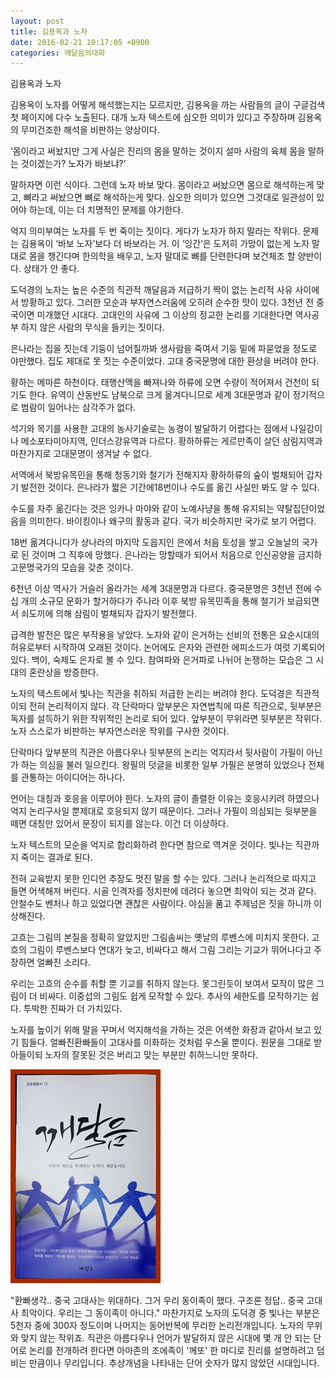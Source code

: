 ```yaml
---
layout: post
title: 김용옥과 노자
date: 2016-02-21 10:17:05 +0900
categories: 깨달음의대화
---
```

김용옥과 노자

  


김용옥이 노자를 어떻게 해석했는지는 모르지만, 김용옥을 까는 사람들의 글이 구글검색 첫 페이지에 다수 노출된다. 대개 노자 텍스트에 심오한 의미가 있다고 주장하며 김용옥의 무미건조한 해석을 비판하는 양상이다. 

  


‘몸이라고 써놨지만 그게 사실은 진리의 몸을 말하는 것이지 설마 사람의 육체 몸을 말하는 것이겠는가? 노자가 바보냐?’ 

  


말하자면 이런 식이다. 그런데 노자 바보 맞다. 몸이라고 써놨으면 몸으로 해석하는게 맞고, 뼈라고 써놨으면 뼈로 해석하는게 맞다. 심오한 의미가 있으면 그것대로 일관성이 있어야 하는데, 이는 더 치명적인 문제를 야기한다. 

  


억지 의미부여는 노자를 두 번 죽이는 짓이다. 게다가 노자가 하지 말라는 작위다. 문제는 김용옥이 ‘바보 노자’보다 더 바보라는 거. 이 ‘잉간’은 도저히 가망이 없는게 노자 말대로 몸을 챙긴다며 한의학을 배우고, 노자 말대로 뼈를 단련한다며 보건체조 할 양반이다. 상태가 안 좋다. 

  


도덕경의 노자는 높은 수준의 직관적 깨달음과 저급하기 짝이 없는 논리적 사유 사이에서 방황하고 있다. 그러한 모순과 부자연스러움에 오히려 순수한 맛이 있다. 3천년 전 중국이면 미개했던 시대다. 고대인의 사유에 그 이상의 정교한 논리를 기대한다면 역사공부 하지 않은 사람의 무식을 들키는 짓이다. 

  


은나라는 집을 짓는데 기둥이 넘어질까봐 생사람을 죽여서 기둥 밑에 파묻었을 정도로 야만했다. 집도 제대로 못 짓는 수준이었다. 고대 중국문명에 대한 환상을 버려야 한다. 

  


황하는 메마른 하천이다. 태행산맥을 빠져나와 하류에 오면 수량이 적어져서 건천이 되기도 한다. 유역이 산동반도 남북으로 크게 옮겨다니므로 세계 3대문명과 같이 정기적으로 범람이 일어나는 삼각주가 없다.

  


석기와 목기를 사용한 고대의 농사기술로는 농경이 발달하기 어렵다는 점에서 나일강이나 메소포타미아지역, 인더스강유역과 다르다. 황하하류는 게르만족이 살던 삼림지역과 마찬가지로 고대문명이 생겨날 수 없다. 

  


서역에서 북방유목민을 통해 청동기와 철기가 전해지자 황하하류의 숲이 벌채되어 갑자기 발전한 것이다. 은나라가 짧은 기간에18번이나 수도를 옮긴 사실만 봐도 알 수 있다.

  


수도를 자주 옮긴다는 것은 잉카나 마야와 같이 노예사냥을 통해 유지되는 약탈집단이었음을 의미한다. 바이킹이나 왜구의 활동과 같다. 국가 비슷하지만 국가로 보기 어렵다. 

  


18번 옮겨다니다가 상나라의 마지막 도읍지인 은에서 처음 토성을 쌓고 오늘날의 국가로 된 것이며 그 직후에 망했다. 은나라는 망할때가 되어서 처음으로 인신공양을 금지하고문명국가의 모습을 갖춘 것이다. 

  


6천년 이상 역사가 거슬러 올라가는 세계 3대문명과 다르다. 중국문명은 3천년 전에 수십 개의 소규모 문화가 할거하다가 주나라 이후 북방 유목민족을 통해 철기가 보급되면서 쇠도끼에 의해 삼림이 벌채되자 갑자기 발전했다. 

  


급격한 발전은 많은 부작용을 낳았다. 노자와 같이 은거하는 선비의 전통은 요순시대의 허유로부터 시작하여 오래된 것이다. 논어에도 은자와 관련한 에피소드가 여럿 기록되어 있다. 백이, 숙제도 은자로 볼 수 있다. 참여파와 은거파로 나뉘어 논쟁하는 모습은 그 시대의 혼란상을 방증한다. 

  


노자의 텍스트에서 빛나는 직관을 취하되 저급한 논리는 버려야 한다. 도덕경은 직관적이되 전혀 논리적이지 않다. 각 단락마다 앞부분은 자연법칙에 따른 직관으로, 뒷부분은 독자를 설득하기 위한 작위적인 논리로 되어 있다. 앞부분이 무위라면 뒷부분은 작위다. 노자 스스로가 비판하는 부자연스러운 작위를 구사한 것이다.

  


단락마다 앞부분의 직관은 아름다우나 뒷부분의 논리는 억지라서 뒷사람이 가필이 아닌가 하는 의심을 불러 일으킨다. 왕필의 덧글을 비롯한 일부 가필은 분명히 있었으나 전체를 관통하는 아이디어는 하나다.

  


언어는 대칭과 호응을 이루어야 한다. 노자의 글이 졸렬한 이유는 호응시키려 하였으나 억지 논리구사일 뿐제대로 호응되지 않기 때문이다. 그러나 가필이 의심되는 뒷부분을 떼면 대칭만 있어서 문장이 되지를 않는다. 이건 더 이상하다. 

  


노자 텍스트의 모순을 억지로 합리화하려 한다면 참으로 역겨운 것이다. 빛나는 직관까지 죽이는 결과로 된다. 

  


전혀 교육받지 못한 인디언 추장도 멋진 말을 할 수는 있다. 그러나 논리적으로 따지고 들면 어색해져 버린다. 시골 인격자를 정치판에 데려다 놓으면 최악이 되는 것과 같다. 안철수도 벤처나 하고 있었다면 괜찮은 사람이다. 야심을 품고 주제넘은 짓을 하니까 이상해진다.

  


고흐는 그림의 본질을 정확히 알았지만 그림솜씨는 옛날의 루벤스에 미치지 못한다. 고흐의 그림이 루벤스보다 연대가 늦고, 비싸다고 해서 그림 그리는 기교가 뛰어나다고 주장하면 얼빠진 소리다. 

  


우리는 고흐의 순수를 취할 뿐 기교를 취하지 않는다. 못그린듯이 보여서 모작이 많은 그림이 더 비싸다. 이중섭의 그림도 쉽게 모작할 수 있다. 추사의 세한도를 모작하기는 쉽다. 투박한 진짜가 더 가치있다. 

  


노자를 높이기 위해 말을 꾸며서 억지해석을 가하는 것은 어색한 화장과 같아서 보고 있기 힘들다. 얼빠진환빠들이 고대사를 미화하는 것처럼 우스울 뿐이다. 원문을 그대로 받아들이되 노자의 잘못된 것은 버리고 맞는 부분만 취하느니만 못하다.

  




 <img width="240" height="342" title="aDSC01523.JPG" style="cursor: pointer;" alt="aDSC01523.JPG" src="files/attach/images/198/135/677/aDSC01523.JPG" rel="xe_gallery" />

  


"환빠생각.. 중국 고대사는 위대하다. 그거 우리 동이족이 했다. 구조론 정답.. 중국 고대사 최악이다. 우리는 그 동이족이 아니다." 마찬가지로 노자의 도덕경 중 빛나는 부분은 5천자 중에 300자 정도이며 나머지는 동어반복에 무리한 논리전개입니다. 노자의 무위와 맞지 않는 작위죠. 직관은 아름다우나 언어가 발달하지 않은 시대에 몇 개 안 되는 단어로 논리를 전개하려 한다면 아마존의 조에족이 '께또' 한 마디로 진리를 설명하려고 덤비는 만큼이나 무리입니다. 추상개념을 나타내는 단어 숫자가 많지 않았던 시대입니다.